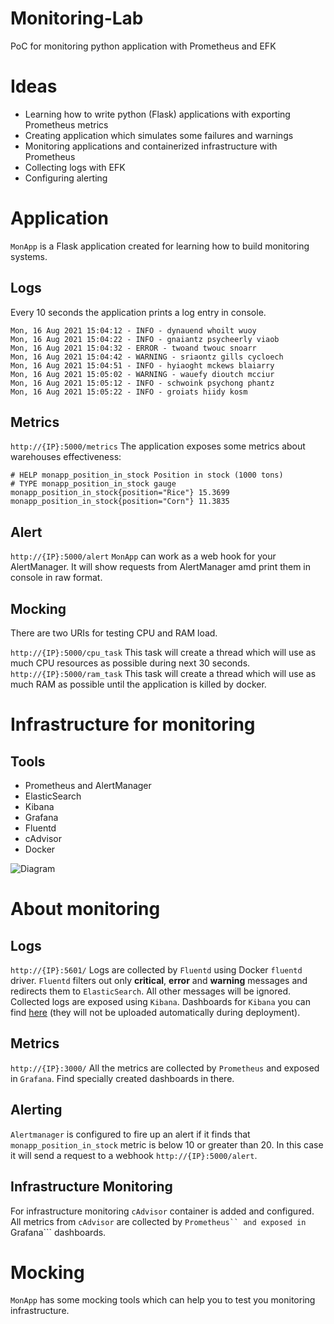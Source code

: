 # Monitoring-Lab
PoC for monitoring python application with Prometheus and EFK

# Ideas

- Learning how to write python (Flask) applications with exporting Prometheus metrics
- Creating application which simulates some failures and warnings
- Monitoring applications and containerized infrastructure with Prometheus
- Collecting logs with EFK
- Configuring alerting

# Application

```MonApp``` is a Flask application created for learning how to build monitoring systems.

## Logs

Every 10 seconds the application prints a log entry in console. 

```
Mon, 16 Aug 2021 15:04:12 - INFO - dynauend whoilt wuoy
Mon, 16 Aug 2021 15:04:22 - INFO - gnaiantz psycheerly viaob
Mon, 16 Aug 2021 15:04:32 - ERROR - twoand twouc snoarr
Mon, 16 Aug 2021 15:04:42 - WARNING - sriaontz gills cycloech
Mon, 16 Aug 2021 15:04:51 - INFO - hyiaoght mckews blaiarry
Mon, 16 Aug 2021 15:05:02 - WARNING - wauefy dioutch mcciur
Mon, 16 Aug 2021 15:05:12 - INFO - schwoink psychong phantz
Mon, 16 Aug 2021 15:05:22 - INFO - groiats hiidy kosm
```
## Metrics 

```http://{IP}:5000/metrics```
The application exposes some metrics about warehouses effectiveness:
```
# HELP monapp_position_in_stock Position in stock (1000 tons)
# TYPE monapp_position_in_stock gauge
monapp_position_in_stock{position="Rice"} 15.3699
monapp_position_in_stock{position="Corn"} 11.3835
```

## Alert

```http://{IP}:5000/alert```
```MonApp``` can work as a web hook for your AlertManager. It will show requests from AlertManager amd print them in console in raw format.

## Mocking

There are two URIs for testing CPU and RAM load.

```http://{IP}:5000/cpu_task```
This task will create a thread which will use as much CPU resources as possible during next 30 seconds.
```http://{IP}:5000/ram_task```
This task will create a thread which will use as much RAM as possible until the application is killed by docker.


# Infrastructure for monitoring

## Tools

- Prometheus and AlertManager
- ElasticSearch
- Kibana
- Grafana
- Fluentd
- cAdvisor
- Docker

![Diagram](/docs/diagram.png)


# About monitoring

## Logs

```http://{IP}:5601/```
Logs are collected by ```Fluentd``` using Docker ```fluentd``` driver. ```Fluentd``` filters out only **critical**, **error** and **warning** messages and redirects them to ```ElasticSearch```. All other messages will be ignored.
Collected logs are exposed using ```Kibana```. Dashboards for ```Kibana``` you can find [here](/kibana/MonApp.ndjson) (they will not be uploaded automatically during deployment).

## Metrics

```http://{IP}:3000/```
All the metrics are collected by ```Prometheus``` and exposed in ```Grafana```. Find specially created dashboards in there.

## Alerting

```Alertmanager``` is configured to fire up an alert if it finds that ```monapp_position_in_stock``` metric is below 10 or greater than 20. In this case it will send a request to a webhook ```http://{IP}:5000/alert```.

## Infrastructure Monitoring

For infrastructure monitoring ```cAdvisor``` container is added and configured. All metrics from ```cAdvisor``` are collected by ```Prometheus`` and exposed in ```Grafana``` dashboards.

# Mocking

```MonApp``` has some mocking tools which can help you to test you monitoring infrastructure.
